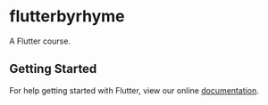 # flutterbyrhyme

A  Flutter course.

## Getting Started

For help getting started with Flutter, view our online
[documentation](https://flutter.io/).

